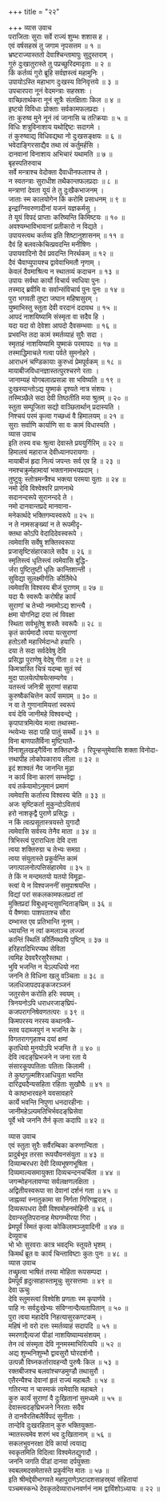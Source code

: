 +++
title = "२२"

+++
व्यास उवाच  
पराजिताः सुराः सर्वे राज्यं शुम्भः शशास ह ।  
एवं वर्षसहस्रं तु जगाम नृपसत्तम ॥ १ ॥  
भ्रष्टराज्यास्ततो देवाश्चिन्तामापुः सुदुस्तराम् ।  
गुरुं दुःखातुरास्ते तु पप्रच्छुरिदमादृताः ॥ २ ॥  
किं कर्तव्यं गुरो ब्रूहि सर्वज्ञस्त्वं महामुनिः ।  
उपायोऽस्ति महाभाग दुःखस्य विनिवृत्तये ॥ ३ ॥  
उपचारपरा नूनं वेदमन्त्राः सहस्रशः ।  
वाच्छितार्थकरा नूनं सूत्रैः संलक्षिताः किल ॥ ४ ॥  
इष्टयो विविधाः प्रोक्ताः सर्वकामफलप्रदाः ।  
ताः कुरुष्व मुने नूनं त्वं जानासि च तत्क्रियाः ॥ ५ ॥  
विधिः शत्रुविनाशाय यथोद्दिष्टः सदागमे ।  
तं कुरुष्वाद्य विधिवद्यथा नो दुःखसङ्क्षयः ॥ ६ ॥  
भवेदाङ्गिरसाद्यैव तथा त्वं कर्तुमर्हसि ।  
दानवानां विनाशाय अभिचारं यथामति ॥ ७ ॥  
बृहस्पतिरुवाच  
सर्वे मन्त्राश्च वेदोक्ता दैवाधीनफलाश्च ते ।  
न स्वतन्त्राः सुराधीश तथैकान्तफलप्रदाः ॥ ८ ॥  
मन्त्राणां देवता यूयं ते तु दुःखैकभाजनम् ।  
जाताः स्म कालयोगेन किं करोमि प्रसाधनम् ॥ ९ ॥  
इन्द्राग्निवरुणादीनां यजनं यज्ञकर्मसु ।  
ते यूयं विपदं प्राप्ताः करिष्यन्ति किमिष्टयः ॥ १० ॥  
अवश्यम्भाविभावानां प्रतीकारो न विद्यते ।  
उपायस्त्वथ कर्तव्य इति शिष्टानुशासनम् ॥ ११ ॥  
दैवं हि बलवत्केचित्प्रवदन्ति मनीषिणः ।  
उपायवादिनो दैवं प्रवदन्ति निरर्थकम् ॥ १२ ॥  
दैवं चैवाप्युपायश्च द्वावेवाभिमतौ नृणाम् ।  
केवलं दैवमाश्रित्य न स्थातव्यं कदाचन ॥ १३ ॥  
उपायः सर्वथा कार्यो विचार्य स्वधिया पुनः ।  
तस्माद्‌ ब्रवीमि वः सर्वान्संविचार्य पुनः पुनः ॥ १४ ॥  
पुरा भगवती तुष्टा जघान महिषासुरम् ।  
युष्माभिस्तु स्तुता देवी वरदानं ददावथ ॥ १५ ॥  
आपदं नाशयिष्यामि संस्मृता वा सदैव हि ।  
यदा यदा वो देवेशा आपदो दैवसम्भवाः ॥ १६ ॥  
प्रभवन्ति तदा कामं स्मर्तव्याहं सुरैः सदा ।  
स्मृताहं नाशयिष्यामि युष्माकं परमापदः ॥ १७ ॥  
तस्माद्धिमाचले गत्वा पर्वते सुमनोहरे ।  
आराधनं चण्डिकायाः कुरुध्वं प्रेमपूर्वकम् ॥ १८ ॥  
मायाबीजविधानज्ञास्तत्पुरश्चरणे रताः ।  
जानाम्यहं योगबलात्प्रसन्ना सा भविष्यति ॥ १९ ॥  
दुःखस्यान्तोऽद्य युष्माकं दृश्यते नात्र संशयः ।  
तस्मिञ्छैले सदा देवी तिष्ठतीति मया श्रुतम् ॥ २० ॥  
स्तुता सम्पूजिता सद्यो वाञ्छितार्थान् प्रदास्यति ।  
निश्चयं परमं कृत्वा गच्छध्वं वै हिमालयम् ॥ २१ ॥  
सुराः सर्वाणि कार्याणि सा वः कामं विधास्यति ।  
व्यास उवाच  
इति तस्य वचः श्रुत्वा देवास्ते प्रययुर्गिरिम् ॥ २२ ॥  
हिमालयं महाराज देवीध्यानपरायणाः ।  
मायाबीजं हृदा नित्यं जपन्तः सर्व एव हि ॥ २३ ॥  
नमश्चक्रुर्महामायां भक्तानामभयप्रदाम् ।  
तुष्टुवुः स्तोत्रमन्त्रैश्च भक्त्या परमया युताः ॥ २४ ॥  
नमो देवि विश्वेश्वरि प्राणनाथे  
     सदानन्दरूपे सुरानन्ददे ते ।  
नमो दानवान्तप्रदे मानवाना-  
     मनेकार्थदे भक्तिगम्यस्वरूपे ॥ २५ ॥  
न ते नामसङ्ख्यां न ते रूपमीदृ-  
     क्तथा कोऽपि वेदादिदेवस्वरूपे ।  
त्वमेवासि सर्वेषु शक्तिस्वरूपा  
     प्रजासृष्टिसंहारकाले सदैव ॥ २६ ॥  
स्मृतिस्त्वं धृतिस्त्वं त्वमेवासि बुद्धि-  
     र्जरा पुष्टितुष्टी धृतिः कान्तिशान्ती ।  
सुविद्या सुलक्ष्मीर्गतिः कीर्तिमेधे  
     त्वमेवासि विश्वस्य बीजं पुराणम् ॥ २७ ॥  
यदा यैः स्वरूपैः करोषीह कार्यं  
     सुराणां च तेभ्यो नमामोऽद्य शान्त्यै ।  
क्षमा योगनिद्रा दया त्वं विवक्षा  
     स्थिता सर्वभूतेषु शस्तैः स्वरूपैः ॥ २८ ॥  
कृतं कार्यमादौ त्वया यत्सुराणां  
     हतोऽसौ महारिर्मदान्धो हयारिः ।  
दया ते सदा सर्वदेवेषु देवि  
     प्रसिद्धा पुराणेषु वेदेषु गीता ॥ २९ ॥  
किमत्रास्ति चित्रं यदम्बा सुतं स्वं  
     मुदा पालयेत्पोषयेत्सम्यगेव ।  
यतस्त्वं जनित्री सुराणां सहाया  
     कुरुष्वैकचित्तेन कार्यं समग्रम् ॥ ३० ॥  
न वा ते गुणानामियत्तां स्वरूपं  
     वयं देवि जानीमहे विश्ववन्द्ये ।  
कृपापात्रमित्येव मत्वा तथास्मा-  
     न्भयेभ्यः सदा पाहि पातुं समर्थे ॥ ३१ ॥  
विना बाणपातैर्विना मुष्टिघातै-  
     र्विनाशूलखड्गैर्विना शक्तिदण्डैः ।
रिपून्हन्तुमेवासि शक्ता विनोदा-  
     त्तथापीह लोकोपकाराय लीला ॥ ३२ ॥  
इदं शाश्वतं नैव जानन्ति मूढा  
     न कार्यं विना कारणं सम्भवेद्वा ।  
वयं तर्कयामोऽनुमानं प्रमाणं  
     त्वमेवासि कर्तास्य विश्वस्य चेति ॥ ३३ ॥  
अजः सृष्टिकर्ता मुकुन्दोऽवितायं  
     हरो नाशकृद्वै पुराणे प्रसिद्धः ।  
न किं त्वत्प्रसूतास्त्रयस्ते युगादौ  
     त्वमेवासि सर्वस्य तेनैव माता ॥ ३४ ॥  
त्रिभिस्त्वं पुराराधिता देवि दत्ता  
     त्वया शक्तिरुग्रा च तेभ्यः समग्रा ।  
त्वया संयुतास्ते प्रकुर्वन्ति कामं  
     जगत्पालनोत्पत्तिसंहारमेव ॥ ३५ ॥  
ते किं न मन्दमतयो यतयो विमूढा-  
     स्त्वां ये न विश्वजननीं समुपाश्रयन्ति ।  
विद्यां परां सकलकामफलप्रदां तां  
     मुक्तिप्रदां विबुधवृन्दसुवन्दिताङ्‌घ्रिम् ॥ ३६ ॥  
ये वैष्णवाः पाशपताश्च सौरा  
     दम्भास्त एव प्रतिभान्ति नूनम् ।  
ध्यायन्ति न त्वां कमलाञ्च लज्जां  
     कान्तिं स्थितिं कीर्तिमथापि पुष्टिम् ॥ ३७ ॥  
हरिहरादिभिरप्यथ सेविता  
     त्वमिह देववरैरसुरैस्तथा ।  
भुवि भजन्ति न येऽल्पधियो नरा  
     जननि ते विधिना खलु वञ्चिताः ॥ ३८ ॥  
जलधिजापदपङ्कजरञ्जनं  
     जतुरसेन करोति हरिः स्वयम् ।  
त्रिनयनोऽपि धराधरजाङ्‌घ्रिपं-  
     कजपरागनिषेवणतत्परः ॥ ३९ ॥  
किमपरस्य नरस्य कथानकै-  
     स्तव पदाब्जयुगं न भजन्ति के ।  
विगतरागगृहाश्च दयां क्षमां  
     कृतधियो मुनयोऽपि भजन्ति ते ॥ ४० ॥  
देवि त्वदङ्‌घ्रिभजने न जना रता ये  
     संसारकूपपतिताः पतिताः किलामी ।  
ते कुष्ठगुल्मशिरआधियुता भवन्ति  
     दारिद्र्यदैन्यसहिता रहिताः सुखौघैः ॥ ४१ ॥  
ये काष्ठभारवहने यवसावहारे  
     कार्ये भवन्ति निपुणा धनदारहीनाः ।  
जानीमहेऽल्पमतिभिर्भवदङ्‌घ्रिसेवा  
     पूर्वे भवे जननि तैर्न कृता कदापि ॥ ४२ ॥  
  
व्यास उवाच  
एवं स्तुता सुरैः सर्वैरम्बिका करुणान्विता ।  
प्रादुर्बभूव तरसा रूपयौवनसंयुता ॥ ४३ ॥  
दिव्याम्बरधरा देवी दिव्यभूषणभूषिता ।  
दिव्यमाल्यसमायुक्ता दिव्यचन्दनचर्चिता ॥ ४४ ॥  
जगन्मोहनलावण्या सर्वलक्षणलक्षिता ।  
अद्वितीयस्वरूपा सा देवानां दर्शनं गता ॥ ४५ ॥  
जाह्नव्यां स्नातुकामा सा निर्गता गिरिगह्वरात् ।  
दिव्यरूपधरा देवी विश्वमोहनमोहिनी ॥ ४६ ॥  
देवान्स्तुतिपरानाह मेघगम्भीरया गिरा ।  
प्रेमपूर्वं स्मितं कृत्वा कोकिलामञ्जुवादिनी ॥ ४७ ॥  
देव्युवाच  
भो भोः सुरवराः कात्र भवद्‌भिः स्तूयते भृशम् ।  
किमर्थं ब्रूत वः कार्यं चिन्ताविष्टाः कुतः पुनः ॥ ४८ ॥  
व्यास उवाच  
तच्छ्रुत्वा भाषितं तस्या मोहिता रूपसम्पदा ।  
प्रेमपूर्वं हृदुत्साहास्तामूचुः सुरसत्तमाः ॥ ४९ ॥  
देवा ऊचुः  
देवि स्तुमस्त्वां विश्वेशि प्रणताः स्म कृपार्णवे ।  
पाहि नः सर्वदुःखेभ्यः संविग्नान्दैत्यतापितान् ॥ ५० ॥  
पुरा त्वया महादेवि निहत्यासुरकण्टकम् ।  
महिषं नो वरो दत्तः स्मर्तव्याहं सदापदि ॥ ५१ ॥  
स्मरणाद्दैत्यजां पीडां नाशयिष्याम्यसंशयम् ।  
तेन त्वं संस्मृता देवि नूनमस्माभिरित्यपि ॥ ५२ ॥  
अद्य शुम्भनिशुम्भौ द्वावसुरौ घोरदर्शनौ ।  
उत्पन्नौ विघ्नकर्तारावहन्यौ पुरुषैः किल ॥ ५३ ॥  
रक्तबीजश्च बलवांश्चण्डमुण्डौ तथासुरौ ।  
एतैरन्यैश्च देवानां हृतं राज्यं महाबलैः ॥ ५४ ॥  
गतिरन्या न चास्माकं त्वमेवासि महाबले ।  
कुरु कार्यं सुराणां वै दुःखितानां सुमध्यमे ॥ ५५ ॥  
देवास्त्वदङ्‌घ्रिभजने निरताः सदैव  
     ते दानवैरतिबलैर्विपदं सुनीताः ।  
तान्देवि दुःखरहितान् कुरु भक्तियुक्ता-  
     न्मातस्त्वमेव शरणं भव दुःखितानाम् ॥ ५६ ॥  
सकलभुवनरक्षा देवि कार्या त्वयाद्य  
     स्वकृतमिति विदित्वा विश्वमेत‌द्युगादौ ।  
जननि जगति पीडां दानवा दर्पयुक्ताः  
     स्वबलमदसमेतास्ते प्रकुर्वन्ति मातः ॥ ५७ ॥  
इति श्रीमद्देवीभागवते महापुराणेऽष्टादशसाहस्र्यां संहितायां  
पञ्चमस्कन्धे देवकृतदेव्याराधनवर्णनं नाम द्वाविंशोऽध्यायः ॥ २२ ॥
